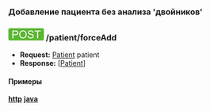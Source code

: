 ### Добавление пациента без анализа 'двойников'

### ![POST](../../../img/post.png) /patient/forceAdd
* **Request:** [Patient](../../../types/types.md#com.siams.med.api.Patient) patient
* **Response:** [[Patient](../../../types/types.md#com.siams.med.api.Patient)]

#### Примеры
**[http](examples/forceAdd.md)**
**[java](examples/forceAddJava.md)**